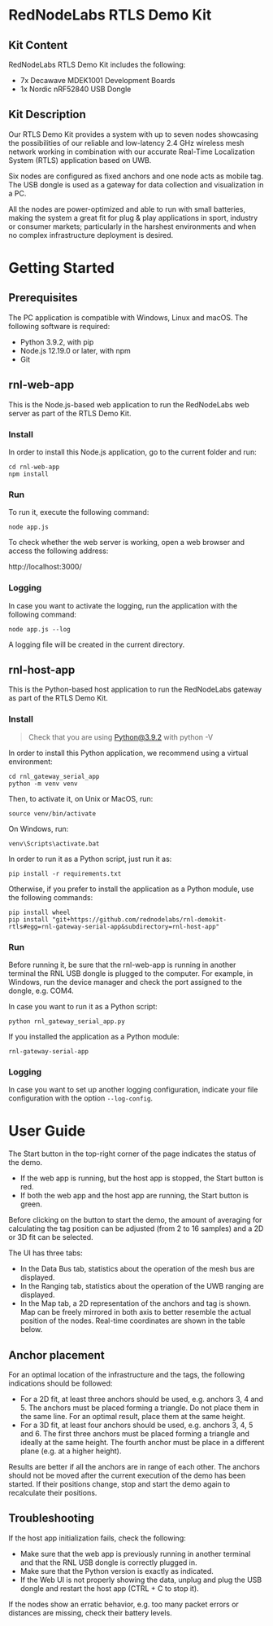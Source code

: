 # RedNodeLabs RTLS Demo Kit  

## Kit Content

RedNodeLabs RTLS Demo Kit includes the following:

* 7x Decawave MDEK1001 Development Boards
* 1x Nordic nRF52840 USB Dongle

## Kit Description

Our RTLS Demo Kit provides a system with up to seven nodes showcasing the possibilities of our reliable and low-latency 2.4 GHz wireless mesh network
working in combination with our accurate Real-Time Localization System (RTLS) application based on UWB.

Six nodes are configured as fixed anchors and one node acts as mobile tag. The USB dongle is used as a gateway for data collection and visualization in a PC.

All the nodes are power-optimized and able to run with small batteries, making the system a great fit for plug & play applications in sport, industry or
consumer markets; particularly in the harshest environments and when no complex infrastructure deployment is desired.


# Getting Started

## Prerequisites

The PC application is compatible with Windows, Linux and macOS. The following software is required:

* Python 3.9.2, with pip
* Node.js 12.19.0 or later, with npm
* Git

## rnl-web-app

This is the Node.js-based web application to run the RedNodeLabs web server as part of the RTLS Demo Kit.

### Install

In order to install this Node.js application, go to the current folder and run:
```
cd rnl-web-app
npm install
```

### Run

To run it, execute the following command:
```
node app.js
```

To check whether the web server is working, open a web browser and access the following address:

http://localhost:3000/

### Logging

In case you want to activate the logging, run the application with the following command:
```
node app.js --log
```

A logging file will be created in the current directory.


## rnl-host-app

This is the Python-based host application to run the RedNodeLabs gateway as part of the RTLS Demo Kit.

### Install

> Check that you are using Python@3.9.2 with python -V

In order to install this Python application, we recommend using a virtual environment:
```
cd rnl_gateway_serial_app
python -m venv venv
```

Then, to activate it, on Unix or MacOS, run:
```
source venv/bin/activate
```

On Windows, run:
```
venv\Scripts\activate.bat
```

In order to run it as a Python script, just run it as:
```
pip install -r requirements.txt
```

Otherwise, if you prefer to install the application as a Python module, use the following commands:
```
pip install wheel
pip install "git+https://github.com/rednodelabs/rnl-demokit-rtls#egg=rnl-gateway-serial-app&subdirectory=rnl-host-app"
```

### Run

Before running it, be sure that the rnl-web-app is running in another terminal the RNL USB dongle is plugged to the computer.
For example, in Windows, run the device manager and check the port assigned to the dongle, e.g. COM4.

In case you want to run it as a Python script:
```
python rnl_gateway_serial_app.py
```

If you installed the application as a Python module:
```
rnl-gateway-serial-app
```

### Logging

In case you want to set up another logging configuration, indicate your file configuration with the option `--log-config`.


# User Guide

The Start button in the top-right corner of the page indicates the status of the demo.

* If the web app is running, but the host app is stopped, the Start button is red.
* If both the web app and the host app are running, the Start button is green.

Before clicking on the button to start the demo, the amount of averaging for calculating the tag position can be adjusted (from 2 to 16 samples) and a 2D or 3D fit can be selected.

The UI has three tabs:

* In the Data Bus tab, statistics about the operation of the mesh bus are displayed.
* In the Ranging tab, statistics about the operation of the UWB ranging are displayed.
* In the Map tab, a 2D representation of the anchors and tag is shown. Map can be freely mirrored in both axis to better resemble the actual position of the nodes. Real-time coordinates are shown in the table below.


## Anchor placement

For an optimal location of the infrastructure and the tags, the following indications should be followed:

* For a 2D fit, at least three anchors should be used, e.g. anchors 3, 4 and 5. The anchors must be placed forming a triangle. Do not place them in the same line. For an optimal result, place them at the same height.
* For a 3D fit, at least four anchors should be used, e.g. anchors 3, 4, 5 and 6. The first three anchors must be placed forming a triangle and ideally at the same height. The fourth anchor must be place in a different plane (e.g. at a higher height).

Results are better if all the anchors are in range of each other. The anchors should not be moved after the current execution of the demo has been started. If their positions change, stop and start
the demo again to recalculate their positions.


## Troubleshooting

If the host app initialization fails, check the following:
* Make sure that the web app is previously running in another terminal and that the RNL USB dongle is correctly plugged in.
* Make sure that the Python version is exactly as indicated.
* If the Web UI is not properly showing the data, unplug and plug the USB dongle and restart the host app (CTRL + C to stop it).

If the nodes show an erratic behavior, e.g. too many packet errors or distances are missing, check their battery levels.
